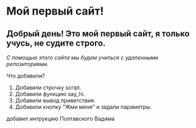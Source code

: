 # Мой первый сайт! 

## Добрый день! Это мой первый сайт, я только учусь, не судите строго.

_С помощью этого сайта мы будем учиться с удаленными репозиториями._

Что добавили?

1. Добавили строчку script.
2. Добавили функцию say_hi.
3. Добавили вывод приветствия.
4. Добавили кнопку "Жми меня" и задали параметры.

добавил интрукцию Полтавского Вадима